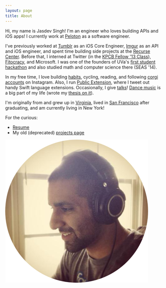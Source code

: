 ```yaml
---
layout: page
title: About
---
```


Hi, my name is Jasdev Singh! I'm an engineer who loves building APIs and iOS apps! I currently work at [Peloton](https://www.pelotoncycle.com) as a software engineer.

I've previously worked at [Tumblr](https://www.tumblr.com) as an iOS Core Engineer, [Imgur](http://imgur.com) as an API and iOS engineer, and spent time building side projects at the [Recurse Center](https://www.recurse.com). Before that, I interned at Twitter (in the [KPCB Fellow '13 Class](http://kpcbfellows.com)), [Fitocracy](https://www.fitocracy.com), and Microsoft. I was one of the founders of UVa's [first student hackathon](http://hackuva.io) and also studied math and computer science there (SEAS '14).

In my free time, I love building [habits](https://www.coach.me/users/3140daf3d432d7f0065b), cycling, reading, and following [corgi accounts](https://www.instagram.com/zoeydacorgi/) on Instagram. Also, I run [Public Extension](https://twitter.com/publicextension), where I tweet out handy Swift language extensions. Occasionally, I give [talks](https://github.com/Jasdev/talks)! [Dance music](https://soundcloud.com/jasdev-singh) is a big part of my life (wrote my [thesis on it](https://www.youtube.com/watch?v=irAFO2rGvTg)).

I'm originally from and grew up in [Virginia](http://en.wikipedia.org/wiki/Fairfax_Station,_Virginia), lived in [San Francisco](http://en.wikipedia.org/wiki/San_Francisco) after graduating, and am currently living in New York!

For the curious:

- [Resume](public/resume.pdf)
- My old (deprecated) [projects page](/projects)

![](/public/images/about-pic.png)
